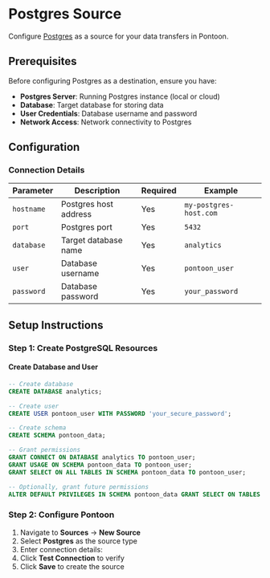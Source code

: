# Postgres Source

Configure [Postgres](https://www.postgresql.org/) as a source for your data transfers in Pontoon.

## Prerequisites

Before configuring Postgres as a destination, ensure you have:

- **Postgres Server**: Running Postgres instance (local or cloud)
- **Database**: Target database for storing data
- **User Credentials**: Database username and password
- **Network Access**: Network connectivity to Postgres

## Configuration

### Connection Details

| Parameter  | Description           | Required | Example                |
| ---------- | --------------------- | -------- | ---------------------- |
| `hostname` | Postgres host address | Yes      | `my-postgres-host.com` |
| `port`     | Postgres port         | Yes      | `5432`                 |
| `database` | Target database name  | Yes      | `analytics`            |
| `user`     | Database username     | Yes      | `pontoon_user`         |
| `password` | Database password     | Yes      | `your_password`        |

## Setup Instructions

### Step 1: Create PostgreSQL Resources

#### Create Database and User

```sql
-- Create database
CREATE DATABASE analytics;

-- Create user
CREATE USER pontoon_user WITH PASSWORD 'your_secure_password';

-- Create schema
CREATE SCHEMA pontoon_data;

-- Grant permissions
GRANT CONNECT ON DATABASE analytics TO pontoon_user;
GRANT USAGE ON SCHEMA pontoon_data TO pontoon_user;
GRANT SELECT ON ALL TABLES IN SCHEMA pontoon_data TO pontoon_user;

-- Optionally, grant future permissions
ALTER DEFAULT PRIVILEGES IN SCHEMA pontoon_data GRANT SELECT ON TABLES TO pontoon_user;
```

### Step 2: Configure Pontoon

1. Navigate to **Sources** → **New Source**
2. Select **Postgres** as the source type
3. Enter connection details:
4. Click **Test Connection** to verify
5. Click **Save** to create the source
